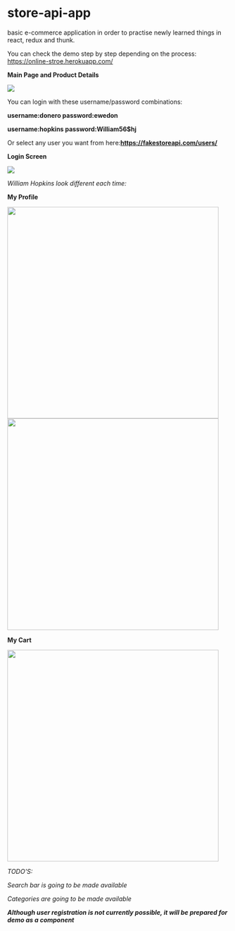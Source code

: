 # store-api-app
basic e-commerce application in order to practise newly learned things in react, redux and thunk.

You can check the demo step by step depending on the process: https://online-stroe.herokuapp.com/

**Main Page and Product Details**

<img src="https://media.giphy.com/media/nFuEeXiBdOR1AMhZW5/giphy.gif?cid=790b761132e71b42cedd5a45c2b22bc22f60677025c3714d&rid=giphy.gif&ct=g" />

You can login with these username/password combinations:

**username:donero password:ewedon**

**username:hopkins password:William56$hj**

Or select any user you want from here:**https://fakestoreapi.com/users/**

**Login Screen**

<img src="https://media.giphy.com/media/Bl4WHw1WVWeeloozeU/giphy.gif?cid=790b7611ecaa64d0ecf9d3eaa6fee88dfd23f9a2c0562eeb&rid=giphy.gif&ct=g" />

*William Hopkins look different each time:*

**My Profile**

<img src="https://gcdn.pbrd.co/images/MOeBFWpXfu1h.jpg?o=1" width="480" />

<img src="https://gcdn.pbrd.co/images/R6jTpaY8IGS3.jpg?o=1" width="480" />

**My Cart**

<img src="https://gcdn.pbrd.co/images/6viFDtRrocCu.jpg?o=1" width="480" />

*TODO'S:*

*Search bar is going to be made available*

*Categories are going to be made available*

***Although user registration is not currently possible, it will be prepared for demo as a component***
